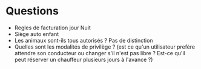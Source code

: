 # Questions

- Regles de facturation jour Nuit
- Siège auto enfant 
- Les animaux sont-ils tous autorisés ? 
	Pas de distinction
- Quelles sont les modalités de privilège ? (est ce qu'un utilisateur prefère attendre son conducteur ou changer s'il n'est pas libre ? Est-ce qu'il peut réserver un chauffeur plusieurs jours à l'avance ?)